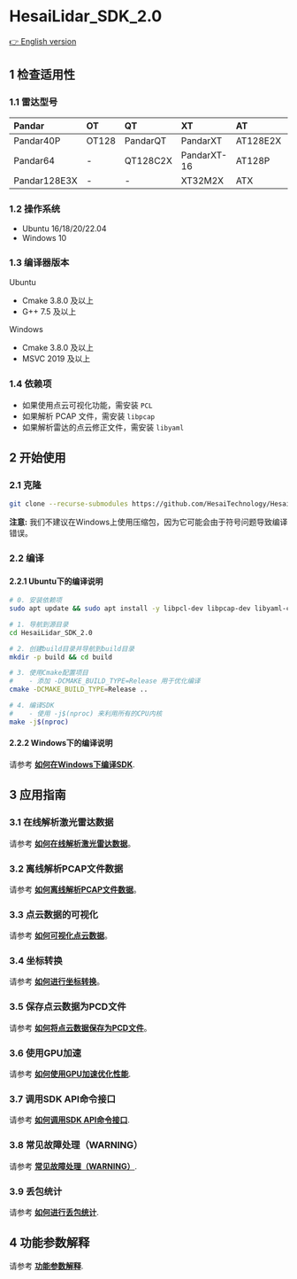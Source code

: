 # HesaiLidar_SDK_2.0

[👉 English version](<README.md>)

## 1 检查适用性

### 1.1 雷达型号

| Pandar       | OT    | QT       | XT          | AT       | ET   | JT    |
|:-------------|:------|:---------|:------------|:---------|:-----|:------|
| Pandar40P    | OT128 | PandarQT | PandarXT    | AT128E2X | ET25 | JT16  |
| Pandar64     | -     | QT128C2X | PandarXT-16 | AT128P   | ETX  | JT128 |
| Pandar128E3X | -     | -        | XT32M2X     | ATX      | -    | -     |

### 1.2 操作系统

- Ubuntu 16/18/20/22.04 
- Windows 10

### 1.3 编译器版本

Ubuntu
- Cmake 3.8.0 及以上
- G++ 7.5 及以上

Windows
- Cmake 3.8.0 及以上
- MSVC 2019 及以上

### 1.4 依赖项

- 如果使用点云可视化功能，需安装 `PCL`
- 如果解析 PCAP 文件，需安装 `libpcap`
- 如果解析雷达的点云修正文件，需安装 `libyaml`

## 2 开始使用

### 2.1 克隆

```bash
git clone --recurse-submodules https://github.com/HesaiTechnology/HesaiLidar_SDK_2.0.git
```

**注意:** 我们不建议在Windows上使用压缩包，因为它可能会由于符号问题导致编译错误。

### 2.2 编译

#### 2.2.1 Ubuntu下的编译说明
```bash
# 0. 安装依赖项
sudo apt update && sudo apt install -y libpcl-dev libpcap-dev libyaml-cpp-dev

# 1. 导航到源目录
cd HesaiLidar_SDK_2.0

# 2. 创建build目录并导航到build目录
mkdir -p build && cd build

# 3. 使用Cmake配置项目
#    - 添加 -DCMAKE_BUILD_TYPE=Release 用于优化编译
cmake -DCMAKE_BUILD_TYPE=Release ..

# 4. 编译SDK
#    - 使用 -j$(nproc) 来利用所有的CPU内核
make -j$(nproc)
```

#### 2.2.2 Windows下的编译说明
请参考 **[如何在Windows下编译SDK](docs/compile_on_windows_CN.md)**.

## 3 应用指南

### 3.1 在线解析激光雷达数据
 请参考 **[如何在线解析激光雷达数据](docs/parsing_lidar_data_online_CN.md)**。

### 3.2 离线解析PCAP文件数据
请参考 **[如何离线解析PCAP文件数据](docs/parsing_pcap_file_data_offline_CN.md)**。

### 3.3 点云数据的可视化
请参考 **[如何可视化点云数据](docs/visualization_of_point_cloud_data_CN.md)**。

### 3.4 坐标转换
请参考 **[如何进行坐标转换](docs/coordinate_transformation_CN.md)**。

### 3.5 保存点云数据为PCD文件
请参考 **[如何将点云数据保存为PCD文件](docs/save_point_cloud_data_as_a_pcd_file_CN.md)**。

### 3.6 使用GPU加速
请参考 **[如何使用GPU加速优化性能](docs/use_gpu_acceleration_CN.md)**.

### 3.7 调用SDK API命令接口
请参考 **[如何调用SDK API命令接口](docs/invoke_sdk_api_command_interface_CN.md)**.

### 3.8 常见故障处理（WARNING）
请参考 **[常见故障处理（WARNING）](docs/common_troubleshooting_CN.md)**.

### 3.9 丢包统计
请参考 **[如何进行丢包统计](docs/packet_loss_analysis_CN.md)**.

## 4 功能参数解释
请参考 **[功能参数解释](docs/parameter_introduction_CN.md)**.